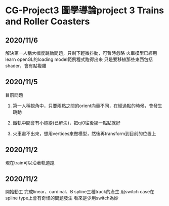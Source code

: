 # CG-Project3 圖學導論project 3 Trains and Roller Coasters

## 2020/11/6

解決第一人稱大幅度跳動問題，只剩下輕微抖動，可暫時忽略
火車模型已經用learn openGL的loading model範例程式跑得出來
只是要移植那些東西包括shader，會有點複雜

## 2020/11/5

目前問題

1. 第一人稱視角中，只要兩點之間的orient向量不同，在經過點的時候，會發生跳動

2. 鐵軌中間會有小縫縫(已解決)，把qt0往後挪一點點就好

3. 火車畫不出來，想用vertices來做模型，然後再transform到目前的位置上

## 2020/11/2

現在train可以沿著軌道跑

## 2020/11/2

開始動工
完成linear、cardinal、B spline三種track的產生
用switch case在spline type上會有奇怪的問題發生
看來是少用switch為妙
